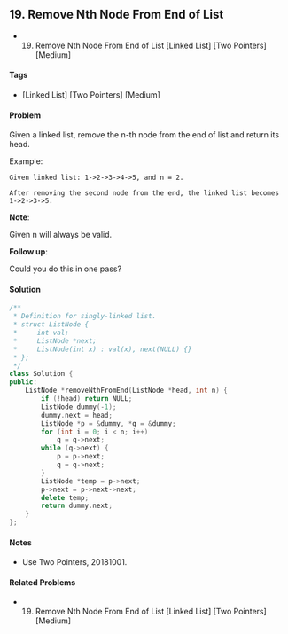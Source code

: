## 19. Remove Nth Node From End of List
- 19. Remove Nth Node From End of List [Linked List] [Two Pointers] [Medium]

#### Tags
- [Linked List] [Two Pointers] [Medium]

#### Problem
Given a linked list, remove the n-th node from the end of list and return its head.

Example:

    Given linked list: 1->2->3->4->5, and n = 2.
    
    After removing the second node from the end, the linked list becomes 1->2->3->5.

**Note**:

Given n will always be valid.

**Follow up**:

Could you do this in one pass?

#### Solution
``` C++
/**
 * Definition for singly-linked list.
 * struct ListNode {
 *     int val;
 *     ListNode *next;
 *     ListNode(int x) : val(x), next(NULL) {}
 * };
 */
class Solution {
public:
    ListNode *removeNthFromEnd(ListNode *head, int n) {
        if (!head) return NULL;
        ListNode dummy(-1);
        dummy.next = head;
        ListNode *p = &dummy, *q = &dummy;
        for (int i = 0; i < n; i++)
            q = q->next;
        while (q->next) {
            p = p->next;
            q = q->next;
        }
        ListNode *temp = p->next;
        p->next = p->next->next;
        delete temp;
        return dummy.next;
    }
};
```

#### Notes
- Use Two Pointers, 20181001.

#### Related Problems
- 19. Remove Nth Node From End of List [Linked List] [Two Pointers] [Medium]
